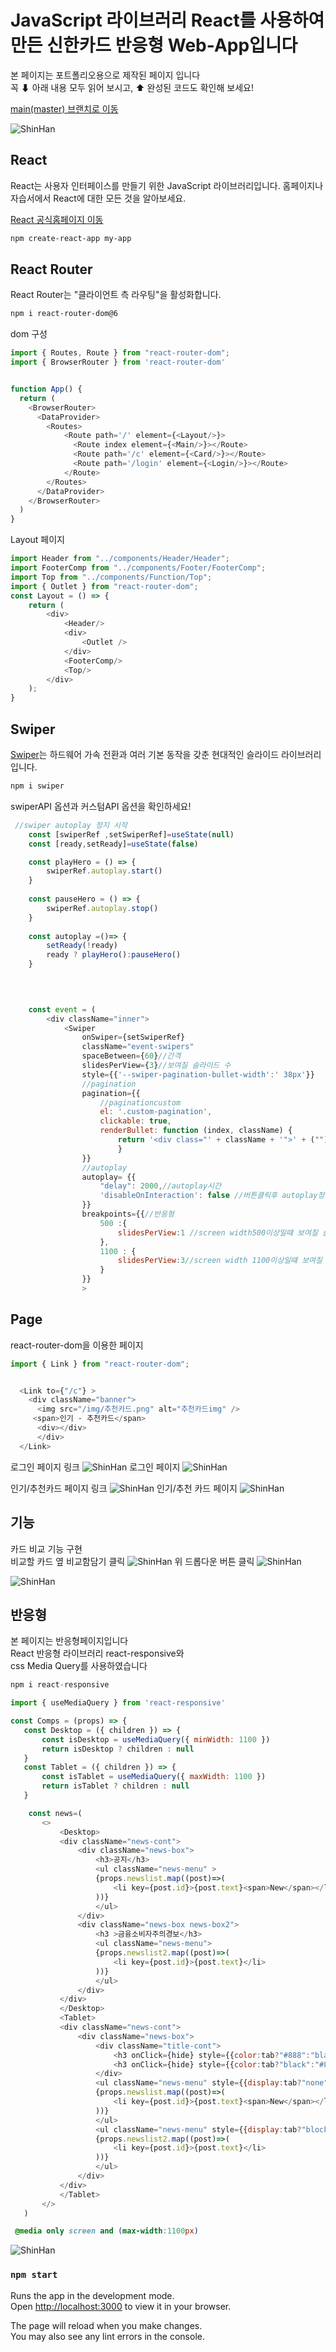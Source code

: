 # JavaScript 라이브러리 React를 사용하여 만든 신한카드 반응형 Web-App입니다

본 페이지는 포트폴리오용으로 제작된 페이지 입니다  
꼭 ⬇ 아래 내용 모두 읽어 보시고, ⬆ 완성된 코드도 확인해 보세요!

[main(master) 브랜치로 이동](https://github.com/KimSoungMin1/shinhan)  

![ShinHan](./public/README%20IMG/Screenshot_1.png)

## React
React는 사용자 인터페이스를 만들기 위한 JavaScript 라이브러리입니다.  홈페이지나 자습서에서 React에 대한 모든 것을 알아보세요.

[React 공식홈페이지 이동](https://ko.reactjs.org/) 
``` html
npm create-react-app my-app
```
## React Router
React Router는 "클라이언트 측 라우팅"을 활성화합니다.

```html
npm i react-router-dom@6
```

 dom 구성
```js
import { Routes, Route } from "react-router-dom";
import { BrowserRouter } from 'react-router-dom'


function App() {
  return (
    <BrowserRouter>
      <DataProvider>
        <Routes>
            <Route path='/' element={<Layout/>}>
              <Route index element={<Main/>}></Route>
              <Route path='/c' element={<Card/>}></Route>
              <Route path='/login' element={<Login/>}></Route>
            </Route>
        </Routes>
      </DataProvider> 
    </BrowserRouter>
  )
}
```
 Layout 페이지
```js
import Header from "../components/Header/Header";
import FooterComp from "../components/Footer/FooterComp";
import Top from "../components/Function/Top";
import { Outlet } from "react-router-dom";
const Layout = () => {
    return ( 
        <div>
            <Header/>
            <div>
                <Outlet />
            </div>
            <FooterComp/>
            <Top/>
        </div>
    );
}
```

## Swiper
[Swiper](https://swiperjs.com/react)는 하드웨어 가속 전환과 여러 기본 동작을 갖춘 현대적인 슬라이드 라이브러리입니다.
```html
npm i swiper
```
swiperAPI 옵션과 커스텀API 옵션을 확인하세요!

```js
 //swiper autoplay 정지 시작 
    const [swiperRef ,setSwiperRef]=useState(null)
    const [ready,setReady]=useState(false)

    const playHero = () => {
        swiperRef.autoplay.start()
    }
    
    const pauseHero = () => {
        swiperRef.autoplay.stop()
    }
    
    const autoplay =()=> {
        setReady(!ready)
        ready ? playHero():pauseHero()
    }

    
    

    const event = (
        <div className="inner">
            <Swiper
                onSwiper={setSwiperRef}
                className="event-swipers"
                spaceBetween={60}//간격
                slidesPerView={3}//보여질 슬라이드 수
                style={{'--swiper-pagination-bullet-width':' 38px'}}
                //pagination
                pagination={{
                    //paginationcustom
                    el: '.custom-pagination',
                    clickable: true,
                    renderBullet: function (index, className) {
                        return '<div class="' + className + '">' + ("") +'</div>';
                        }
                }}
                //autoplay
                autoplay= {{
                    "delay": 2000,//autoplay시간
                    'disableOnInteraction': false //버튼클릭후 autoplay정지 (true,false)
                }}
                breakpoints={{//반응형
                    500 :{
                        slidesPerView:1 //screen width500이상일떄 보여질 슬라이드 갯수
                    },
                    1100 : {
                        slidesPerView:3//screen width 1100이상일떄 보여질 슬라이드 갯수
                    }
                }}
                >
```

## Page
react-router-dom을 이용한 페이지
```js
import { Link } from "react-router-dom";


  <Link to={"/c"} >
    <div className="banner">
      <img src="/img/추천카드.png" alt="추천카드img" />
     <span>인기 · 추천카드</span>
      <div></div>
      </div>
  </Link>
```
로그인 페이지 링크
![ShinHan](./public/README%20IMG/Screenshot_3.png)
로그인 페이지
![ShinHan](./public/README%20IMG/Screenshot_4.png)

인기/추천카드 페이지 링크
![ShinHan](./public/README%20IMG/Screenshot_2.png)
인기/추천 카드 페이지 
![ShinHan](./public/README%20IMG/Screenshot_5.png)

## 기능
카드 비교 기능 구현  
비교할 카드 옆 비교함담기 클릭
![ShinHan](./public/README%20IMG/Screenshot_7.png)
  위 드롭다운 버튼 클릭
![ShinHan](./public/README%20IMG/Screenshot_8.png)

![ShinHan](./public/README%20IMG/Screenshot_6.png)

## 반응형
본 페이지는 반응형페이지입니다  
React 반응형 라이브러리 react-responsive와  
css Media Query를 사용하였습니다
 ```js
npm i react-responsive
 ```
 ```js
import { useMediaQuery } from 'react-responsive'

const Comps = (props) => {
    const Desktop = ({ children }) => {
        const isDesktop = useMediaQuery({ minWidth: 1100 })
        return isDesktop ? children : null
    }
    const Tablet = ({ children }) => {
        const isTablet = useMediaQuery({ maxWidth: 1100 })
        return isTablet ? children : null
    }

     const news=(    
        <>
            <Desktop>
            <div className="news-cont">
                <div className="news-box">
                    <h3>공지</h3>
                    <ul className="news-menu" >
                    {props.newslist.map((post)=>(
                        <li key={post.id}>{post.text}<span>New</span></li>
                    ))}
                    </ul>
                </div>
                <div className="news-box news-box2">
                    <h3 >금융소비자주의경보</h3>
                    <ul className="news-menu">
                    {props.newslist2.map((post)=>(
                        <li key={post.id}>{post.text}</li>
                    ))}
                    </ul>
                </div>
            </div>
            </Desktop>
            <Tablet>
            <div className="news-cont">
                <div className="news-box">
                    <div className="title-cont">
                        <h3 onClick={hide} style={{color:tab?"#888":"black"}}>공지</h3> 
                        <h3 onClick={hide} style={{color:tab?"black":"#888"}}>금융소비자주의경보</h3>
                    </div>
                    <ul className="news-menu" style={{display:tab?"none":"block"}} >
                    {props.newslist.map((post)=>(
                        <li key={post.id}>{post.text}<span>New</span></li>
                    ))}
                    </ul>
                    <ul className="news-menu" style={{display:tab?"block":"none"}} >
                    {props.newslist2.map((post)=>(
                        <li key={post.id}>{post.text}</li>
                    ))}
                    </ul>
                </div>
            </div>
            </Tablet>
        </>
    )
 ```
 ```css
  @media only screen and (max-width:1100px)
 ```

![ShinHan](./public/README%20IMG/Screenshot_10.png)

### `npm start`

Runs the app in the development mode.\
Open [http://localhost:3000](http://localhost:3000) to view it in your browser.

The page will reload when you make changes.\
You may also see any lint errors in the console.

